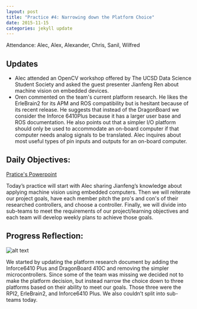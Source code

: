 ```yaml
---
layout: post
title: "Practice #4: Narrowing down the Platform Choice"
date: 2015-11-15
categories: jekyll update
---
```


Attendance: Alec, Alex, Alexander, Chris, Sanil, Wilfred

## Updates
* Alec attended an OpenCV workshop offered by The UCSD Data Science Student
  Society and asked the guest presenter Jianfeng Ren about machine vision on
  embedded devices.
* Oren commented on the team's current platform research. He likes the
  ErleBrain2 for its APM and ROS compatibility but is hesitant because of its
recent release. He suggests that instead of the DragonBoard we consider the
Inforce 6410Plus because it has a larger user base and ROS documentation. He
also points out that a simpler I/O platform should only be used to accommodate
an on-board computer if that computer needs analog signals to be translated.
Alec inquires about most useful types of pin inputs and outputs for an on-board
computer.

## Daily Objectives:
[Pratice's
Powerpoint](https://docs.google.com/presentation/d/1Vd7GRl5eWh0uci9uSAD_STtZdWhhNBF9mCnDkbRHZ8M/edit?usp=sharing)

Today’s practice will start with Alec sharing Jianfeng’s knowledge about
applying machine vision using embedded computers. Then we will reiterate our
project goals, have each member pitch the pro's and con's of their researched
controllers, and choose a controller. Finally, we will divide into sub-teams to
meet the requirements of our project/learning objectives and each team will
develop weekly plans to achieve those goals.
   
## Progress Reflection:

![alt
text](http://i.imgur.com/XZNzd0t.png
"Logo Title Text 1")


   We started by updating the platform research document by adding the
Inforce6410 Plus and DragonBoard 410C and removing the simpler microcontrollers.
Since some of the team was missing we decided not to make the platform decision,
but instead narrow the choice down to three platforms based on their ability to
meet our goals. Those three were the RPI2, ErleBrain2, and Inforce6410 Plus. We
also couldn’t split into sub-teams today.

